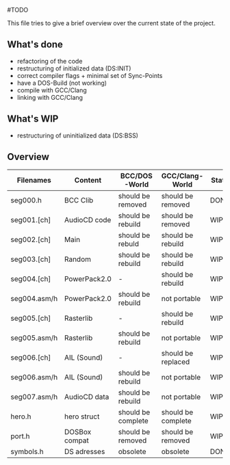 #TODO

This file tries to give a brief overview over the current state of the project.

## What's done
* refactoring of the code
* restructuring of initialized data (DS:INIT)
* correct compiler flags + minimal set of Sync-Points
* have a DOS-Build (not working)
* compile with GCC/Clang
* linking with GCC/Clang

## What's WIP
* restructuring of uninitialized data (DS:BSS)

## Overview

| Filenames    | Content       | BCC/DOS-World      | GCC/Clang-World    | State  |
| ------------ | ------------- | ------------------ | ------------------ | ------ |
| seg000.h     | BCC Clib      | should be removed  | should be removed  | DONE   |
| seg001.[ch]  | AudioCD code  | should be rebuild  | should be removed  | WIP    |
| seg002.[ch]  | Main          | should be rebuld   | should be rebuild  | WIP    |
| seg003.[ch]  | Random        | should be rebuild  | should be rebuild  | WIP    |
| seg004.[ch]  | PowerPack2.0  | -                  | should be rebuild  | WIP    |
| seg004.asm/h | PowerPack2.0  | should be rebuild  | not portable       | WIP    |
| seg005.[ch]  | Rasterlib     | -                  | should be rebuild  | WIP    |
| seg005.asm/h | Rasterlib     | should be rebuild  | not portable       | WIP    |
| seg006.[ch]  | AIL (Sound)   | -                  | should be replaced | WIP    |
| seg006.asm/h | AIL (Sound)   | should be rebuild  | not portable       | WIP    |
| seg007.asm/h | AudioCD data  | should be rebuild  | not portable       | WIP    |
| hero.h       | hero struct   | should be complete | should be complete | WIP    |
| port.h       | DOSBox compat | should be removed  | should be removed  | WIP    |
| symbols.h    | DS adresses   | obsolete           | obsolete           | DONE   |
